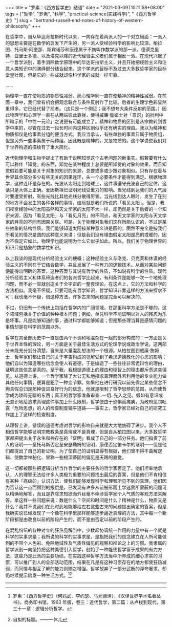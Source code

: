 +++
title = "罗素：《西方哲学史》结语"
date = "2021-03-09T10:11:58+08:00"
tags = ["哲学", "罗素", "科学", "practical-science(实践科学)", "《西方哲学史》"]
slug = "bertrand-russell-end-notes-of-history-of-western-philosophy"
+++

在哲学中，自从毕达哥拉斯时代以来，一向存在着两派人的一个对立局面：一派人的思想主要是在数学的启发下产生的，另一派人受经验科学的影响比较深。柏拉图、托马斯·阿奎那、斯宾诺莎和康德属于不妨叫作数学派的那一派，德谟克里特、亚里士多德、以及洛克以降的近代经验主义者们属于相反一派。在现代兴起了一个哲学派别，着手消除数学原理中的毕达哥拉斯主义，并且开始把经验主义和注意人类知识中的演绎部分结合起来。这个学派的目标不及过去大多数哲学家的目标堂皇壮观，但是它的一些成就却像科学家的成就一样牢靠。

……

物理学一直在使物质的物质性减弱，而心理学则一直在使精神的精神性减弱。在前面一章中，我们曾有机会把观念联合与条件反射作了比较。后者的生理学色彩显然重得多，它已经代替了前者。（这只是一个例证；我不想夸大条件反射的范围。）因此物理学和心理学一直在从两端彼此靠拢，使得威廉·詹姆士对「意识」的批判中所暗示的「中性一元论」之说更有可能成立了。精神和物质的区别是从宗教转到哲学中来的，尽管在过去一段长时间内这种区别似乎还有确实的理由。我以为精神和物质都仅是给事素分组的便当方式。我应当承认，有些单独的事素只属于物质组，但是另外一些事素属于两种组，因此既是精神的，又是物质的。这个学说使我们对于世界构造的描绘有了重大简化。

近代物理学和生物学提出了有助于说明知觉这个古老问题的新事实。假若要有什么可以称作「知觉」的东西，知觉在某种程度上总要是所知觉的对象的效果，而且知觉假若要可能是关于对象的知识的来源，总要或多或少跟对象相似。只有存在着与世界其余部分多少有些无关的因果连环，头一个必要条件才能得到满足。根据物理学，这种连环是存在的。光波从太阳走到地球上，这件事遵守光波自己的定律。这话只是大体上正确。爱因斯坦已证明光线受重力的影响。当光线到达我们的大气层时要遭受折射，有些光线比其他光线分散得厉害。当光线到达人眼时，发生了在别的地方不会发生的各种各样的事情，结局就是我们所说的「看见太阳」。但是，我们视觉经验中的太阳虽然和天文学家的太阳不大一样，却仍然是关于后者的一个知识来源，因为「看见太阳」与「看见月亮」的不同点，和天文学家的太阳与天文学家的月亮的不同有因果关联。可是，关于物理对象我们这样所能认识的，不过是某些抽象的结构性质。我们能够知道太阳按某种意义讲是圆的，固然不完全是按我们所看见的情况是圆的这种意义来讲；但是我们没有理由假定太阳是亮的或暖的，因为不假定它如此，物理学也能说明为什么它似乎如此。所以，我们关于物理世界的知识只是抽象的数学性知识。

以上我谈的是现代分析经验主义的梗概；这种经验主义与洛克、贝克莱和休谟的经验主义的不同在于它结合数学，并且发展了一种有力的逻辑技术。从而对某些问题便能得出明确的答案，这种答案与其说有哲学的性质，不如说有科学的性质。现代分析经验主义和体系缔造者们的各派哲学比起来，有利条件是能够一次一个地处理问题，而不必一举就创造关于全宇宙的一整套理论。在这点上，它的方法和科学的方法相似。我毫不怀疑，只要可能有哲学知识，哲学知识非靠这样的方法来探求不可；我也毫不怀疑，借这种方法，许多古来的问题是完全可以解决的。

不过，仍旧有一个传统上包括在哲学内的广阔领域，在那里科学方法是不够的。这个领域包括关于价值的种种根本问题；例如，单凭科学不能证明以对人的残忍为乐是坏事。凡是能够知道的事，通过科学都能够知道；但是那些理当算是感情问题的事情却是在科学的范围以外。

哲学在其全部历史中一直是由两个不调和地混杂在一起的部分构成的：一方面是关于世界本性的理论，另一方面是关于最佳生活方式的伦理学说或政治学说。这两部分未能充分划分清楚，自来是大量混乱想法的一个根源。从柏拉图到威廉·詹姆士，哲学家们都让自己的关于宇宙构成的见解受到了希求道德教化的心思的影响：他们自以为知道哪些信念会使人有道德，于是编造了一些往往非常诡辩性的理由，证明这些信念是真的。至于我，我根据道德上的理由和理智上的理由都斥责这类偏见。从道德上讲，一个哲学家除了大公无私地探求真理而外若利用他的专业能力做其他任何事情，便算是犯了一种变节罪。如果他在进行研究以前先假定某些信念不拘真假总归是那种促进良好行为的信念，他就是限制了哲学思辨的范围，从而使哲学成为琐碎无聊的东西；真正的哲学家准备审查..一切..先入之见。假如有意识或无意识地给追求真理这件事加上什么限制，哲学便由于恐惧而瘫痪，为政府惩罚吐露「危险思想」的人的检查制度铺平道路——事实上，哲学家已经对自己的研究工作加上了这样的检查制度。

从理智上讲，错误的道德考虑对哲学的影响自来就是大大地妨碍了进步。我个人不相信哲学能够证明宗教教条是真理或不是真理，但是自从柏拉图以来，大多数哲学家都把提出关于永生和神存在的「证明」看成了自己的一部分任务。他们指责了前人的证明——圣托马斯否定圣安瑟勒姆的证明，康德否定笛卡尔的证明——但是他们都提出了自己的新证明。为了使自己的证明显得有根据，他们曾不得不曲解逻辑、使数学神秘化、冒称一些根深蒂固的偏见是天赐的直觉。

这一切都被那些把逻辑分析当作哲学的主要任务的哲学家否定了。他们坦率地承认，人的理智无法给许多人类极为重要的问题找出最后的答案，但是他们不肯相信有某种「高级的」认识方法，使我们能够发现科学和理智所见不到的真理。他们因为否认这一点而得到的报偿是，已发现有许多从前被形而上学迷雾所蒙蔽的问题可以精确地解答，而且是靠除求知欲而外丝毫不牵涉哲学家个人气质的客观方法来解答。拿这样一些问题来说：数是什么？空间和时间是什么？精神是什么，物质又是什么？我并不说我们在此时此地能够给左右这些古来的问题提出确定的答案，但是我确实说已经发现了一个像在科学里那样能够逐步逼近真理的方法，其中每一个新阶段都是由改良以前的阶段产生的，而不是由否定以前的阶段产生的。

在混乱纷纭的各种对立的狂热见解当中，少数起协调统一作用的力量中有一个就是科学的实事求是；我所说的科学的实事求是，是指把我们的信念建立在人所可能做到的不带个人色彩、免除地域性及气质性偏见的观察和推论之上的习惯。我隶属的哲学派别一向坚持把这种美德引入哲学，创始了一种能使哲学富于成果的有力方法，这些乃是此派的主要功绩。在实践这种哲学方法当中所养成的细心求实的习惯，可以推广到人的全部活动范围，结果在凡是有这种习惯存在的地方都使狂热减弱，而同情与相互了解的能力则随之增强。哲学放弃了一部分武断的浮夸奢求，却仍继续提示启发一种生活方式。[^1][^2]

---

[^1]: 罗素：《西方哲学史》（何兆武、李约瑟、马元德译），《汉译世界学术名著丛书》，商务印书馆，1963 年版，卷三：近代哲学，第二篇：从卢梭到现代，第三十一章：逻辑分析哲学。
[^2]: 自拟的标题。——一休儿
